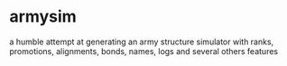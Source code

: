 armysim
=======

a humble attempt at generating an army structure 
simulator with ranks, promotions, alignments, bonds, 
names, logs and several others features
